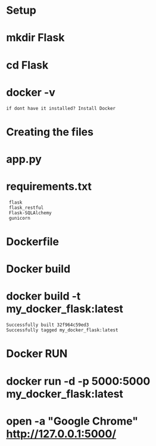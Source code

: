 # Setup
  # mkdir Flask
  # cd Flask
  # docker -v
    if dont have it installed? Install Docker
    
# Creating the files
  # app.py
  # requirements.txt
     flask
     flask_restful
     Flask-SQLAlchemy
     gunicorn
  # Dockerfile
# Docker build
  # docker build -t my_docker_flask:latest
    Successfully built 32f964c59ed3
    Successfully tagged my_docker_flask:latest
# Docker RUN
  # docker run -d -p 5000:5000 my_docker_flask:latest
  # open -a "Google Chrome" http://127.0.0.1:5000/

  
